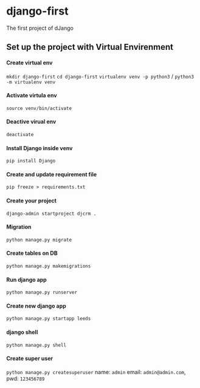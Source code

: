 # django-first
The first project of dJango

## Set up the project with Virtual Envirenment

#### Create virtual env
`mkdir django-first`
`cd django-first`
`virtualenv venv -p python3` / `python3 -m virtualenv venv`

#### Activate virtula env
`source venv/bin/activate`

#### Deactive virual env
`deactivate`

#### Install Django inside venv
`pip install Django`

#### Create and update requirement file
`pip freeze > requirements.txt`

#### Create your project
`django-admin startproject djcrm .`

#### Migration
`python manage.py migrate`

#### Create tables on DB
`python manage.py makemigrations`

#### Run django app
`python manage.py runserver`

#### Create new django app
`python manage.py startapp leeds`

#### django shell
`python manage.py shell`

#### Create super user
`python manage.py createsuperuser`
    name: `admin`
    email: `admin@admin.com`,
    pwd: `123456789`

